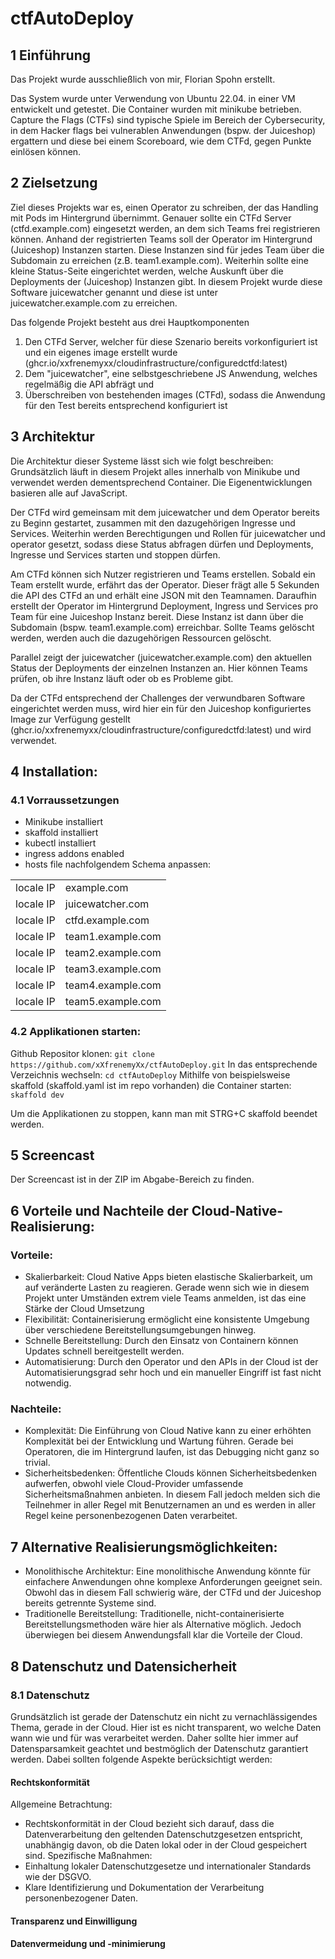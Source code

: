 # ctfAutoDeploy
## 1 Einführung
Das Projekt wurde ausschließlich von mir, Florian Spohn erstellt.

Das System wurde unter Verwendung von Ubuntu 22.04. in einer VM entwickelt und getestet. 
Die Container wurden mit minikube betrieben.
Capture the Flags (CTFs) sind typische Spiele im Bereich der Cybersecurity, in dem Hacker flags bei vulnerablen Anwendungen (bspw. der Juiceshop) ergattern und diese bei einem Scoreboard, wie dem CTFd, gegen Punkte einlösen können.

## 2 Zielsetzung
Ziel dieses Projekts war es, einen Operator zu schreiben, der das Handling mit Pods im Hintergrund übernimmt. Genauer sollte ein CTFd Server (ctfd.example.com) eingesetzt werden, an dem sich Teams frei registrieren können. Anhand der registrierten Teams soll der Operator im Hintergrund (Juiceshop) Instanzen starten. Diese Instanzen sind für jedes Team über die Subdomain zu erreichen (z.B. team1.example.com).
Weiterhin sollte eine kleine Status-Seite eingerichtet werden, welche Auskunft über die Deployments der (Juiceshop) Instanzen gibt. In diesem Projekt wurde diese Software juicewatcher genannt und diese ist unter juicewatcher.example.com zu erreichen.

Das folgende Projekt besteht aus drei Hauptkomponenten
1. Den CTFd Server, welcher für diese Szenario bereits vorkonfiguriert ist und ein eigenes image erstellt wurde (ghcr.io/xxfrenemyxx/cloudinfrastructure/configuredctfd:latest)
2. Dem "juicewatcher", eine selbstgeschriebene JS Anwendung, welches regelmäßig die API abfrägt und  
3. Überschreiben von bestehenden images (CTFd), sodass die Anwendung für den Test bereits entsprechend konfiguriert ist

## 3 Architektur
Die Architektur dieser Systeme lässt sich wie folgt beschreiben:
Grundsätzlich läuft in diesem Projekt alles innerhalb von Minikube und verwendet werden dementsprechend Container. Die Eigenentwicklungen basieren alle auf JavaScript. 

Der CTFd wird gemeinsam mit dem juicewatcher und dem Operator bereits zu Beginn gestartet, zusammen mit den dazugehörigen Ingresse und Services. Weiterhin werden Berechtigungen und Rollen für juicewatcher und operator gesetzt, sodass diese Status abfragen dürfen und Deployments, Ingresse und Services starten und stoppen dürfen.

Am CTFd können sich Nutzer registrieren und Teams erstellen. Sobald ein Team erstellt wurde, erfährt das der Operator. Dieser frägt alle 5 Sekunden die API des CTFd an und erhält eine JSON mit den Teamnamen. Daraufhin erstellt der Operator im Hintergrund Deployment, Ingress und Services pro Team für eine Juiceshop Instanz bereit. Diese Instanz ist dann über die Subdomain (bspw. team1.example.com) erreichbar.
Sollte Teams gelöscht werden, werden auch die dazugehörigen Ressourcen gelöscht.

Parallel zeigt der juicewatcher (juicewatcher.example.com) den aktuellen Status der Deployments der einzelnen Instanzen an. Hier können Teams prüfen, ob ihre Instanz läuft oder ob es Probleme gibt.

Da der CTFd entsprechend der Challenges der verwundbaren Software eingerichtet werden muss, wird hier ein für den Juiceshop konfiguriertes Image zur Verfügung gestellt (ghcr.io/xxfrenemyxx/cloudinfrastructure/configuredctfd:latest) und wird verwendet.

## 4 Installation:
### 4.1 Vorraussetzungen
- Minikube installiert
- skaffold installiert
- kubectl installiert
- ingress addons enabled
- hosts file nachfolgendem Schema anpassen:
<table>
    <tr>
        <td>locale IP</td>
        <td>example.com</td>
    </tr>
    <tr>
        <td>locale IP</td>
        <td>juicewatcher.com</td>
    </tr>
    <tr>
            <td>locale IP</td>
            <td>ctfd.example.com</td>
        </tr>
        <tr>
            <td>locale IP</td>
            <td>team1.example.com</td>
        </tr>
        <tr>
            <td>locale IP</td>
            <td>team2.example.com</td>
        </tr>
        <tr>
            <td>locale IP</td>
            <td>team3.example.com</td>
        </tr>
        <tr>
            <td>locale IP</td>
            <td>team4.example.com</td>
        </tr>
        <tr>
            <td>locale IP</td>
            <td>team5.example.com</td>
        </tr>
</table>

### 4.2 Applikationen starten:
Github Repositor klonen:
`git clone https://github.com/xXfrenemyXx/ctfAutoDeploy.git`
In das entsprechende Verzeichnis wechseln:
`cd ctfAutoDeploy`
Mithilfe von beispielsweise skaffold (skaffold.yaml ist im repo vorhanden) die Container starten:
`skaffold dev`

Um die Applikationen zu stoppen, kann man mit STRG+C skaffold beendet werden.

## 5 Screencast
Der Screencast ist in der ZIP im Abgabe-Bereich zu finden.

## 6 Vorteile und Nachteile der Cloud-Native-Realisierung:
### Vorteile:
- Skalierbarkeit: Cloud Native Apps bieten elastische Skalierbarkeit, um auf veränderte Lasten zu reagieren. Gerade wenn sich wie in diesem Projekt unter Umständen extrem viele Teams anmelden, ist das eine Stärke der Cloud Umsetzung
- Flexibilität: Containerisierung ermöglicht eine konsistente Umgebung über verschiedene Bereitstellungsumgebungen hinweg.
- Schnelle Bereitstellung: Durch den Einsatz von Containern können Updates schnell bereitgestellt werden.
- Automatisierung: Durch den Operator und den APIs in der Cloud ist der Automatisierungsgrad sehr hoch und ein manueller Eingriff ist fast nicht notwendig.

### Nachteile:
- Komplexität: Die Einführung von Cloud Native kann zu einer erhöhten Komplexität bei der Entwicklung und Wartung führen. Gerade bei Operatoren, die im Hintergrund laufen, ist das Debugging nicht ganz so trivial.
- Sicherheitsbedenken: Öffentliche Clouds können Sicherheitsbedenken aufwerfen, obwohl viele Cloud-Provider umfassende Sicherheitsmaßnahmen anbieten. In diesem Fall jedoch melden sich die Teilnehmer in aller Regel mit Benutzernamen an und es werden in aller Regel keine personenbezogenen Daten verarbeitet.
## 7 Alternative Realisierungsmöglichkeiten:
- Monolithische Architektur: Eine monolithische Anwendung könnte für einfachere Anwendungen ohne komplexe Anforderungen geeignet sein. Obwohl das in diesem Fall schwierig wäre, der CTFd und der Juiceshop bereits getrennte Systeme sind.
- Traditionelle Bereitstellung: Traditionelle, nicht-containerisierte Bereitstellungsmethoden wäre hier als Alternative möglich. Jedoch überwiegen bei diesem Anwendungsfall klar die Vorteile der Cloud.

## 8 Datenschutz und Datensicherheit
### 8.1 Datenschutz
Grundsätzlich ist gerade der Datenschutz ein nicht zu vernachlässigendes Thema, gerade in der Cloud. Hier ist es nicht transparent, wo welche Daten wann wie und für was verarbeitet werden. Daher sollte hier immer auf Datensparsamkeit geachtet und bestmöglich der Datenschutz garantiert werden. 
Dabei sollten folgende Aspekte berücksichtigt werden:

#### Rechtskonformität
Allgemeine Betrachtung:
- Rechtskonformität in der Cloud bezieht sich darauf, dass die Datenverarbeitung den geltenden Datenschutzgesetzen entspricht, unabhängig davon, ob die Daten lokal oder in der Cloud gespeichert sind.
Spezifische Maßnahmen:
- Einhaltung lokaler Datenschutzgesetze und internationaler Standards wie der DSGVO.
- Klare Identifizierung und Dokumentation der Verarbeitung personenbezogener Daten.

#### Transparenz und Einwilligung
#### Datenvermeidung und -minimierung


